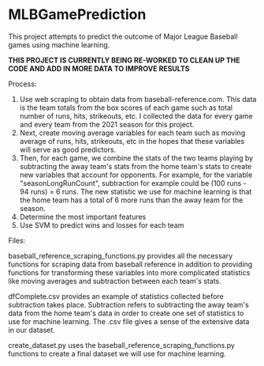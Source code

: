 # MLBGamePrediction

This project attempts to predict the outcome of Major League Baseball games using machine learning. 

**THIS PROJECT IS CURRENTLY BEING RE-WORKED TO CLEAN UP THE CODE AND ADD IN MORE DATA TO IMPROVE RESULTS**


Process:

1. Use web scraping to obtain data from baseball-reference.com. This data is the team totals from the box scores of each game such as total number of runs, hits, strikeouts, etc. I collected the data for every game and every team from the 2021 season for this project.
2. Next, create moving average variables for each team such as moving average of runs, hits, strikeouts, etc in the hopes that these variables will serve as good predictors.
3. Then, for each game, we combine the stats of the two teams playing by subtracting the away team's stats from the home team's stats to create new variables that account for opponents. For example, for the variable "seasonLongRunCount", subtraction for example could be (100 runs - 94 runs) = 6 runs. The new statistic we use for machine learning is that the home team has a total of 6 more runs than the away team for the season.
4. Determine the most important features
5. Use SVM to predict wins and losses for each team


Files: 

baseball_reference_scraping_functions.py provides all the necessary functions for scraping data from baseball reference in addition to providing functions for transforming these variables into more complicated statistics like moving averages and subtraction between each team's stats. 

dfComplete.csv provides an example of statistics collected before subtraction takes place. Subtraction refers to subtracting the away team's data from the home team's data in order to create one set of statistics to use for machine learning. The .csv file gives a sense of the extensive data in our dataset.

create_dataset.py uses the baseball_reference_scraping_functions.py functions to create a final dataset we will use for machine learning.
